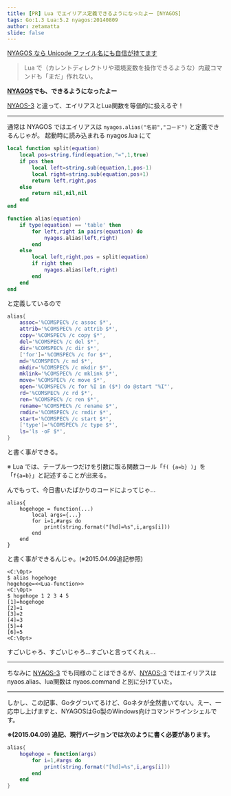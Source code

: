 ```yaml
---
title: [PR] Lua でエイリアス定義できるようになったよー [NYAGOS]
tags: Go:1.3 Lua:5.2 nyagos:20140809
author: zetamatta
slide: false
---
```

[NYAGOS なら Unicode ファイル名にも自信が持てます](http://qiita.com/zetamatta/items/c66197b37244e7b0804c)

> Lua で（カレントディレクトリや環境変数を操作できるような）内蔵コマンドも「まだ」作れない。

**[NYAGOS](http://www.nyaos.org/index.cgi?p=NYAGOS)でも、できるようになったよー**

[NYAOS-3](http://www.nyaos.org/index.cgi?p=NYAOS+3000) と違って、エイリアスとLua関数を等価的に扱えるぞ！

---

通常は NYAGOS ではエイリアスは `nyagos.alias("名前","コード")` と定義できるんじゃが。
起動時に読み込まれる nyagos.lua にて

```lua:nyagos.lua
local function split(equation)
    local pos=string.find(equation,"=",1,true)
    if pos then
        local left=string.sub(equation,1,pos-1)
        local right=string.sub(equation,pos+1)
        return left,right,pos
    else
        return nil,nil,nil
    end
end

function alias(equation)
    if type(equation) == 'table' then
        for left,right in pairs(equation) do
            nyagos.alias(left,right)
        end
    else
        local left,right,pos = split(equation)
        if right then
            nyagos.alias(left,right)
        end
    end
end
```

と定義しているので

```lua:nyagos.lua
alias{
    assoc='%COMSPEC% /c assoc $*',
    attrib='%COMSPEC% /c attrib $*',
    copy='%COMSPEC% /c copy $*',
    del='%COMSPEC% /c del $*',
    dir='%COMSPEC% /c dir $*',
    ['for']='%COMSPEC% /c for $*',
    md='%COMSPEC% /c md $*',
    mkdir='%COMSPEC% /c mkdir $*',
    mklink='%COMSPEC% /c mklink $*',
    move='%COMSPEC% /c move $*',
    open='%COMSPEC% /c for %I in ($*) do @start "%I"',
    rd='%COMSPEC% /c rd $*',
    ren='%COMSPEC% /c ren $*',
    rename='%COMSPEC% /c rename $*',
    rmdir='%COMSPEC% /c rmdir $*',
    start='%COMSPEC% /c start $*',
    ['type']='%COMSPEC% /c type $*',
    ls='ls -oF $*',
}
```

と書く事ができる。

※ Lua では、テーブル一つだけを引数に取る関数コール「`f( {a=b} )`」を「`f{a=b}`」と記述することが出来る。 

んでもって、今日書いたばかりのコードによってじゃ…

```lua:.nyagos
alias{
    hogehoge = function(...) 
        local args={...}
        for i=1,#args do
            print(string.format("[%d]=%s",i,args[i]))
        end
    end 
}
```

と書く事ができるんじゃ。(※2015.04.09追記参照)

```text
<C:\Opt>
$ alias hogehoge
hogehoge=<<Lua-function>>
<C:\Opt>
$ hogehoge 1 2 3 4 5
[1]=hogehoge
[2]=1
[3]=2
[4]=3
[5]=4
[6]=5
<C:\Opt>
```

すごいじゃろ、すごいじゃろ…すごいと言ってくれぇ…

----

ちなみに [NYAOS-3](http://www.nyaos.org/index.cgi?p=NYAOS+3000) でも同様のことはできるが、[NYAOS-3](http://www.nyaos.org/index.cgi?p=NYAOS+3000) ではエイリアスは nyaos.alias、lua関数は nyaos.command と別に分けていた。

----

しかし、この記事、Goタグついてるけど、Goネタが全然書いてない。えー、一応申し上げますと、NYAGOSはGo製のWindows向けコマンドラインシェルです。


**※(2015.04.09) 追記、現行バージョンでは次のように書く必要があります。**

```lua
alias{
    hogehoge = function(args) 
        for i=1,#args do
            print(string.format("[%d]=%s",i,args[i]))
        end
    end 
}
```

